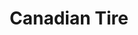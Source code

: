 ---
title: "Canadian Tire"
url: /mississauga/canadian-tire-dundas-street-east/
shop: department store
---